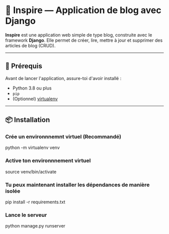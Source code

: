 # 📝 Inspire — Application de blog avec Django

**Inspire** est une application web simple de type blog, construite avec le framework **Django**. Elle permet de créer, lire, mettre à jour et supprimer des articles de blog (CRUD).

---

## 🚀 Prérequis

Avant de lancer l'application, assure-toi d'avoir installé :

- Python 3.8 ou plus
- `pip`
- (Optionnel) [virtualenv](https://virtualenv.pypa.io/)

---

## 📦 Installation

### Crée un environnnemnt virtuel (Recommandé)
python -m virtualenv venv

### Active ton environnnement virtuel
source venv/bin/activate

### Tu peux maintenant installer les dépendances de manière isolée
pip install -r requirements.txt

### Lance le serveur
python manage.py runserver
